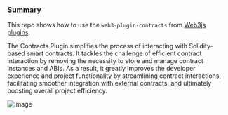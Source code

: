 ### Summary

This repo shows how to use the ```web3-plugin-contracts``` from [Web3js plugins](https://web3js.org/plugins).

The Contracts Plugin simplifies the process of interacting with Solidity-based smart contracts. It tackles the challenge of efficient contract interaction by removing the necessity to store and manage contract instances and ABIs. As a result, it greatly improves the developer experience and project functionality by streamlining contract interactions, facilitating smoother integration with external contracts, and ultimately boosting overall project efficiency.

![image](https://img.shields.io/badge/Discord-5865F2?style=for-the-badge&logo=discord&logoColor=white)